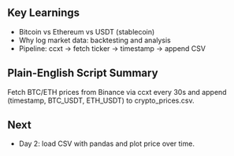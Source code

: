 ## Key Learnings
- Bitcoin vs Ethereum vs USDT (stablecoin)
- Why log market data: backtesting and analysis
- Pipeline: ccxt → fetch ticker → timestamp → append CSV

## Plain-English Script Summary
Fetch BTC/ETH prices from Binance via ccxt every 30s and append
(timestamp, BTC_USDT, ETH_USDT) to crypto_prices.csv.

## Next
- Day 2: load CSV with pandas and plot price over time.
